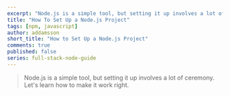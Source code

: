 ```yaml
---
excerpt: "Node.js is a simple tool, but setting it up involves a lot of ceremony. Let's learn how to make it work right."
title: "How To Set Up a Node.js Project"
tags: [npm, javascript]
author: addamsson
short_title: "How to Set Up a Node.js Project"
comments: true
published: false
series: full-stack-node-guide
---
```


> Node.js is a simple tool, but setting it up involves a lot of ceremony. Let's learn how to make it work right.



